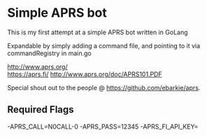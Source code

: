 # Simple APRS bot
This is my first attempt at a simple APRS bot written in GoLang

Expandable by simply adding a command file, and pointing to it via commandRegistry in main.go

http://www.aprs.org/ <br>
https://aprs.fi/
http://www.aprs.org/doc/APRS101.PDF

Special shout out to the people @ https://github.com/ebarkie/aprs.

## Required Flags
-APRS_CALL=N0CALL-0 -APRS_PASS=12345 -APRS_FI_API_KEY=
